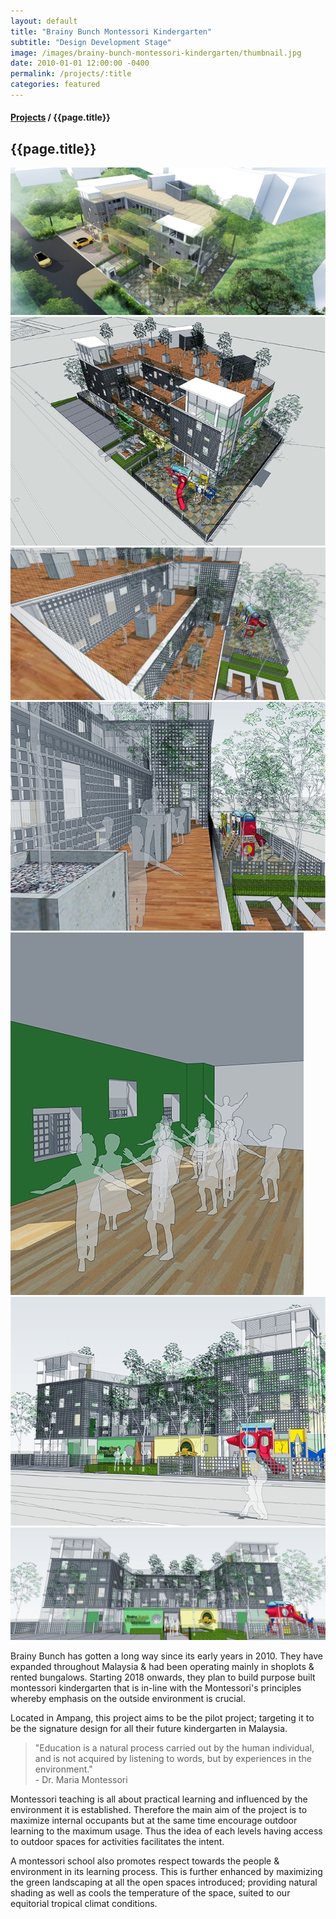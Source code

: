 ```yaml
---
layout: default
title: "Brainy Bunch Montessori Kindergarten"
subtitle: "Design Development Stage"
image: /images/brainy-bunch-montessori-kindergarten/thumbnail.jpg
date: 2010-01-01 12:00:00 -0400
permalink: /projects/:title
categories: featured
---
```


<section>
  <h4>
    <a href="/projects">Projects</a> / {{page.title}}
  </h4>
  <h1 class="header">{{page.title}}</h1>
  <div class="row">
    <div class="8u 12u$(medium)">
      <span class="image fit"><img src="/images/brainy-bunch-montessori-kindergarten/pic01.jpg" alt="" /></span>
      <span class="image fit"><img src="/images/brainy-bunch-montessori-kindergarten/pic02.jpg" alt="" /></span>
      <span class="image fit"><img src="/images/brainy-bunch-montessori-kindergarten/pic03.jpg" alt="" /></span>
      <span class="image fit"><img src="/images/brainy-bunch-montessori-kindergarten/pic04.jpg" alt="" /></span>
      <span class="image fit"><img src="/images/brainy-bunch-montessori-kindergarten/pic05.jpg" alt="" /></span>
      <span class="image fit"><img src="/images/brainy-bunch-montessori-kindergarten/pic06.jpg" alt="" /></span>
      <span class="image fit"><img src="/images/brainy-bunch-montessori-kindergarten/pic07.jpg" alt="" /></span>
    </div>
    <div class="4u$ 12u$(medium)">
      <p>
        Brainy Bunch has gotten a long way since its early years in 2010. They have expanded throughout Malaysia & had
        been operating mainly in shoplots & rented bungalows. Starting 2018 onwards, they plan to build purpose built
        montessori kindergarten that is in-line with the Montessori's principles whereby emphasis on the outside
        environment is crucial.
      </p>
      <p>
        Located in Ampang, this project aims to be the pilot project; targeting it to be the signature design for all
        their future kindergarten in Malaysia.
      </p>
      <blockquote>
        "Education is a natural process carried out by the human individual, and is not acquired by listening to words,
        but by experiences in the environment."
        <br />
        - Dr. Maria Montessori
      </blockquote>
      <p>
        Montessori teaching is all about practical learning and influenced by the environment it is established.
        Therefore the main aim of the project is to maximize internal occupants but at the same time encourage outdoor
        learning to the maximum usage. Thus the idea of each levels having access to outdoor spaces for activities
        facilitates the intent.
      </p>
      <p>
        A montessori school also promotes respect towards the people & environment in its learning process. This is
        further enhanced by maximizing the green landscaping at all the open spaces introduced; providing natural
        shading as well as cools the temperature of the space, suited to our equitorial tropical climat conditions.
      </p>
    </div>
  </div>
</section>